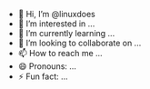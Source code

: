 - 👋 Hi, I’m @linuxdoes
- 👀 I’m interested in ...
- 🌱 I’m currently learning ...
- 💞️ I’m looking to collaborate on ...
- 📫 How to reach me ...
- 😄 Pronouns: ...
- ⚡ Fun fact: ...

<!---
linuxdoes/linuxdoes is a ✨ special ✨ repository because its `README.md` (this file) appears on your GitHub profile.
You can click the Preview link to take a look at your changes.
--->
